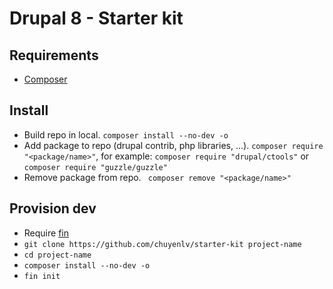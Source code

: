 # Drupal 8 - Starter kit

## Requirements
- [Composer](https://getcomposer.org/download/)

## Install
- Build repo in local.
  `composer install --no-dev -o`
- Add package to repo (drupal contrib, php libraries, ...).
  `composer require "<package/name>"`, for example: `composer require "drupal/ctools"` or `composer require "guzzle/guzzle"`
- Remove package from repo.
  ` composer remove "<package/name>"`

## Provision dev
- Require [fin](http://docksal.readthedocs.io/en/master/getting-started/env-setup/#linux)
- `git clone https://github.com/chuyenlv/starter-kit project-name`
- `cd project-name`
- `composer install --no-dev -o`
- `fin init`
